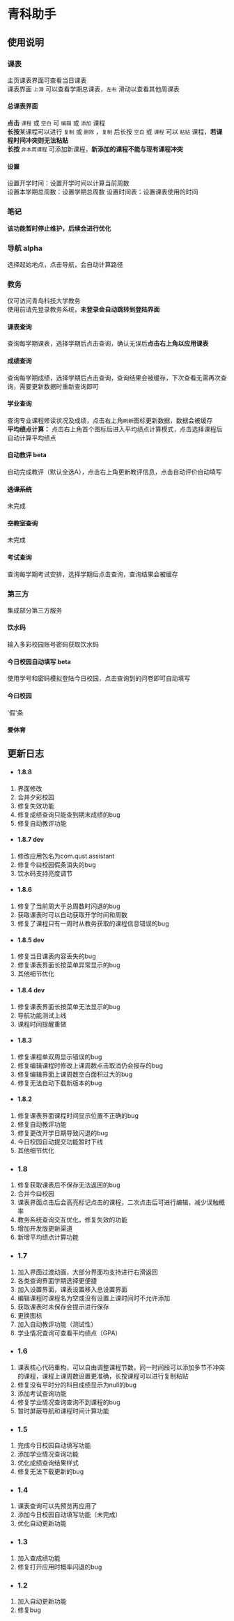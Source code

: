 # 青科助手  

## 使用说明  

### 课表  

主页课表界面可查看当日课表  
课表界面 `上滑` 可以查看学期总课表，`左右` 滑动以查看其他周课表  

#### 总课表界面  
**点击** `课程` 或 `空白` 可 `编辑` 或 `添加` 课程  
**长按**某课程可以进行 `复制` 或 `删除` ，`复制` 后长按 `空白` 或 `课程` 可以 `粘贴` 课程，**若课程时间冲突则无法粘贴**  
**长按** `非本周课程` 可添加新课程，**新添加的课程不能与现有课程冲突**  

#### 设置  
设置开学时间：设置开学时间以计算当前周数  
设置本学期总周数：设置学期总周数
设置时间表：设置课表使用的时间

### ~~笔记~~  
**该功能暂时停止维护，后续会进行优化**

### 导航 alpha
选择起始地点，点击导航，会自动计算路径

### 教务  
仅可访问青岛科技大学教务  
使用前请先登录教务系统，**未登录会自动跳转到登陆界面**  

#### 课表查询  
查询每学期课表，选择学期后点击查询，确认无误后**点击右上角以应用课表**  

#### 成绩查询  
查询每学期成绩，选择学期后点击查询，查询结果会被缓存，下次查看无需再次查询，需要更新数据时重新查询即可  

#### 学业查询  
查询专业课程修读状况及成绩，点击右上角`刷新`图标更新数据，数据会被缓存  
**平均绩点计算：** 点击右上角首个图标后进入平均绩点计算模式，点击选择课程后自动计算平均绩点   

#### 自动教评 beta
自动完成教评（默认全选A），点击右上角更新教评信息，点击自动评价自动填写

#### ~~选课系统~~  
未完成  

#### ~~空教室查询~~  
未完成  

#### 考试查询  
查询每学期考试安排，选择学期后点击查询，查询结果会被缓存  

### 第三方  
集成部分第三方服务  

#### 饮水码  
输入多彩校园账号密码获取饮水码

#### 今日校园自动填写 beta
使用学号和密码模拟登陆今日校园，点击查询到的问卷即可自动填写  

#### 今曰校园  
'假'条

#### ~~爱休育~~


## 更新日志
* #### 1.8.8
1. 界面修改
2. 合并夕彩校园
3. 修复失效功能
4. 修复成绩查询只能查到期末成绩的bug
5. 修复自动教评功能

* #### 1.8.7 dev
1. 修改应用包名为com.qust.assistant
2. 修复今曰校园假条消失的bug
3. 饮水码支持亮度调节

* #### 1.8.6  
1. 修复了当前周大于总周数时闪退的bug
2. 获取课表时可以自动获取开学时间和周数
3. 修复了课程只有一周时从教务获取的课程信息错误的bug

* #### 1.8.5 dev
1. 修复当日课表内容丢失的bug
2. 修复课表界面长按菜单异常显示的bug
3. 其他细节优化

* #### 1.8.4 dev
1. 修复课表界面长按菜单无法显示的bug
2. 导航功能测试上线
3. 课程时间提醒重做

* #### 1.8.3
1. 修复课程单双周显示错误的bug
2. 修复编辑课程时修改上课周数点击取消仍会报存的bug
3. 修复编辑界面上课周数空白面积过大的bug
4. 修复无法自动下载新版本的bug

* #### 1.8.2
1. 修复课表界面课程时间显示位置不正确的bug
2. 修复自动教评功能
3. 修复更改开学日期导致闪退的bug
4. 今日校园自动提交功能暂时下线
5. 其他细节优化

* ### 1.8
1. 修复获取课表后不保存无法返回的bug
2. 合并今曰校园
3. 课表界面点击后会高亮标记点击的课程，二次点击后可进行编辑，减少误触概率
4. 教务系统查询交互优化，修复失效的功能
5. 增加开发版更新渠道
6. 新增平均绩点计算功能

* ### 1.7  
1. 加入界面过渡动画，大部分界面均支持进行右滑返回  
2. 各类查询界面学期选择更便捷  
3. 加入设置界面，课表设置移入总设置界面  
4. 编辑课程时课程名为空或没有设置上课时间时不允许添加  
5. 获取课表时未保存会提示进行保存  
6. 更换图标  
7. 加入自动教评功能（测试性）  
8. 学业情况查询可查看平均绩点（GPA）  

* ### 1.6  
1. 课表核心代码重构，可以自由调整课程节数，同一时间段可以添加多节不冲突的课程，课程上课周数设置更准确，长按课程可以进行复制粘贴  
2. 修复没有平时分的科目成绩显示为null的bug  
3. 添加考试查询功能  
4. 修复学业情况查询查询不到课程的bug  
5. 暂时屏蔽导航和课程时间计算功能

* ### 1.5  
1. 完成今日校园自动填写功能  
2. 添加学业情况查询功能  
3. 优化成绩查询结果样式  
4. 修复无法下载更新的bug  

* ### 1.4  
1. 课表查询可以先预览再应用了  
2. 添加今日校园自动填写功能（未完成）  
3. 优化自动更新功能  

* ### 1.3  
1. 加入查成绩功能  
2. 修复打开应用时概率闪退的bug  

* ### 1.2  
1. 加入自动更新功能  
2. 修复bug  

